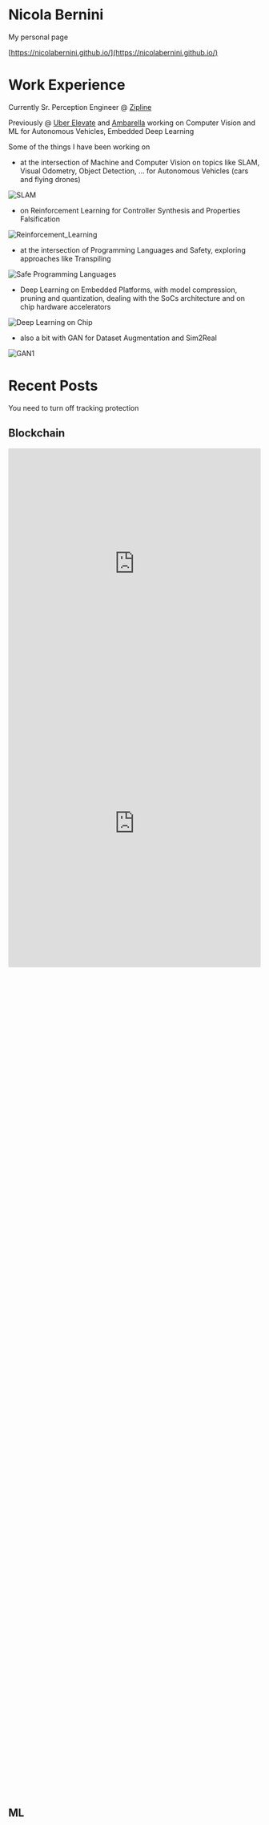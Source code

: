 
# Nicola Bernini 

My personal page 

[https://nicolabernini.github.io/](https://nicolabernini.github.io/) 



# Work Experience

Currently Sr. Perception Engineer @ [Zipline](https://flyzipline.com/)

Previously @ [Uber Elevate](https://www.uber.com/it/it/elevate/) and [Ambarella](https://www.ambarella.com/) working on Computer Vision and ML for Autonomous Vehicles, Embedded Deep Learning

Some of the things I have been working on

- at the intersection of Machine and Computer Vision on topics like SLAM, Visual Odometry, Object Detection, ... for Autonomous Vehicles (cars and flying drones)

![SLAM](images/slam1.png)

- on Reinforcement Learning for Controller Synthesis and Properties Falsification 

![Reinforcement_Learning](images/reinforcement_learning1.png)

- at the intersection of Programming Languages and Safety, exploring approaches like Transpiling

![Safe Programming Languages](images/safe_pl1.png)

- Deep Learning on Embedded Platforms, with model compression, pruning and quantization, dealing with the SoCs architecture and on chip hardware accelerators 

![Deep Learning on Chip](images/dl_on_chip1.png)

- also a bit with GAN for Dataset Augmentation and Sim2Real

![GAN1](images/gan1.png)



# Recent Posts 

You need to turn off tracking protection

## Blockchain

<iframe src="https://www.linkedin.com/embed/feed/update/urn:li:share:6807223556536066048" height="460" width="504" frameborder="0" allowfullscreen="" title="Embedded post"></iframe>

<iframe src="https://www.linkedin.com/embed/feed/update/urn:li:share:6806579221427703808" height="575" width="504" frameborder="0" allowfullscreen="" title="Embedded post"></iframe>

<iframe src="https://www.linkedin.com/embed/feed/update/urn:li:share:6804787409604116480" height="542" width="504" frameborder="0" allowfullscreen="" title="Embedded post"></iframe>

<iframe src="https://www.linkedin.com/embed/feed/update/urn:li:share:6804388433725816832" height="523" width="504" frameborder="0" allowfullscreen="" title="Embedded post"></iframe>

<iframe src="https://www.linkedin.com/embed/feed/update/urn:li:share:6794969223228612608" height="580" width="504" frameborder="0" allowfullscreen="" title="Embedded post"></iframe>





## ML

<iframe src="https://www.linkedin.com/embed/feed/update/urn:li:share:6807310016777871360" height="517" width="504" frameborder="0" allowfullscreen="" title="Embedded post"></iframe>

<iframe src="https://www.linkedin.com/embed/feed/update/urn:li:share:6807275878800740352" height="494" width="504" frameborder="0" allowfullscreen="" title="Embedded post"></iframe>

<iframe src="https://www.linkedin.com/embed/feed/update/urn:li:share:6797205254900338689" height="542" width="504" frameborder="0" allowfullscreen="" title="Embedded post"></iframe>

<iframe src="https://www.linkedin.com/embed/feed/update/urn:li:share:6794207754056675328" allowfullscreen="" title="Embedded post" width="504" height="655" frameborder="0"></iframe>

<iframe src="https://www.linkedin.com/embed/feed/update/urn:li:share:6776803087932780544" allowfullscreen="" title="Embedded post" width="504" height="535" frameborder="0"></iframe>



## Coding 

<iframe src="https://www.linkedin.com/embed/feed/update/urn:li:share:6802572632483995648" height="485" width="504" frameborder="0" allowfullscreen="" title="Embedded post"></iframe>

<iframe src="https://www.linkedin.com/embed/feed/update/urn:li:share:6796758868509638656" height="556" width="504" frameborder="0" allowfullscreen="" title="Embedded post"></iframe>





# Wandb 

Moving my ML Blog on Weights and Biases in my [Wandb Profile](https://wandb.ai/nicolabernini) here

[![img1](images/wandb_profile.png)](https://wandb.ai/nicolabernini)

- [ICLR2021 Papers](https://wandb.ai/nicolabernini/ICLR2021_Papers)

  - [Negative Data Augmentation](https://wandb.ai/nicolabernini/ICLR2021_Papers/reports/Negative-Data-Augmentation--Vmlldzo1ODY3MTk)





# GitHub

Some of my GitHub Repos

## ML

- [ICML 2021 - Papers Categorization, Preview and Summary](https://nicolabernini.github.io/PapersSummaries-ICML2021/)

- [Negative Data Augmentation (ICLR 2021) - Summary](https://nicolabernini.github.io/PaperAnalysis_ICLR2021_NegativeDataAugmentation/)

- [Awesome ML Papers Summaries](https://github.com/NicolaBernini/AwesomeMLPapersSummaries)

- [ML Papers Analysis](https://github.com/NicolaBernini/PapersAnalysis)

  - A bunch of papers I have read and analyzed 

  
## Blockchain 

### TX Analysis 

- [Creation of an Opyn Option](https://github.com/NicolaBernini/BlockchainAnalysis/issues/12)

- [Staking in Yaxis Metavault](https://github.com/NicolaBernini/BlockchainAnalysis/issues/13)


### Contributions to DeFi 

- [Yaxis Metavault - Gas Efficiency](https://www.linkedin.com/feed/update/urn:li:activity:6804787409935458304/)



## Coding

### Programming Challenges 

- [My Solutions to Coding Challenges](https://github.com/NicolaBernini/CodingChallengesSolutions)

- [Another set of solutions to Programming Challenges](https://github.com/NicolaBernini/ProgrammingChallengesSolutions)



### Scala 

- [Bubble Sort](https://gist.github.com/NicolaBernini/332d00aa8be6052809ef4bf9548b7016)



# Social 

- [LinkedIn](https://www.linkedin.com/in/nicolabernini/)

- [Twitter](https://twitter.com/NicolaBernini)

- [Reddit](https://www.reddit.com/user/NicolaBernini)

- [Medium](https://medium.com/@nicolabernini_63880)

- [Blog](https://nicolabernini.github.io/Blog/)

- [My Medium Blog About Deep Learning](https://medium.com/discussing-deep-learning)

- Writer for [Towards Data Science](https://towardsdatascience.com/), some of my articles 

  - [Why VAE are likelihood-based generative models](https://towardsdatascience.com/why-vae-are-likelihood-based-generative-models-2670dd81a40)

  - [[Paper Analysis] - Gauge Equivariant Convolutional Networks and the Icosahedral CNN](https://towardsdatascience.com/paper-readthrough-gauge-equivariant-convolutional-networks-and-the-icosahedral-cnn-13e9d3d95b85)



# Education 

- PhD in ML and Computer Vision

  - Under the supervision of Professor [Alberto Broggi](https://scholar.google.it/citations?user=QeWNDkgAAAAJ&hl=it&oi=ao) and Professor [Massimo Bertozzi](https://scholar.google.it/citations?user=iF9jpEIAAAAJ&hl=it&oi=ao), I have worked on SLAM and Autonomous Cars at [VisLab](https://vislab.it/) - [Ambarella](https://www.ambarella.com/)

- Second degree in Physics

  - Under the supervision of Professor [Cristiano Viappiani](https://scholar.google.it/citations?user=vdLhkkQAAAAJ&hl=it&oi=ao), I have worked on Molecular Dynamics Simulations for Cytoglobin, regarding this paper [CO Rebinding Kinetics and Molecular Dynamics Simulations Highlight Dynamic Regulation of Internal Cavities in Human Cytoglobin](https://journals.plos.org/plosone/article?id=10.1371/journal.pone.0049770)



# Scientific Activity

## Recent Pubblications 

- Published at HSCC 2021: [A Few Lessons Learned in Reinforcement Learning for Quadcopter Attitude Control](https://hscc.acm.org/2021/accepted-papers/)

  - [Code available on GitHub](https://github.com/NicolaBernini/rl-controller-verification)

- Submission to ICML 2021 (currently under review)



## Past Pubblications 

- [Scholar Profile](https://scholar.google.it/citations?user=Me3lfl8AAAAJ&hl=it&oi=ao)



## Reviewer

- [Publons](https://publons.com/researcher/3785078/nicola-bernini/)

- Reviewer for [IEEE Transactions on Intelligent Transportation Systems](https://ieeexplore.ieee.org/xpl/RecentIssue.jsp?punumber=6979)




# Interests 

- Machine Learning

- Computer Vision 

- Embedded Deep Learning, SoC and HW Acceleration

- Blockchain, Smart Contracts 



# Getting in Touch 

The best way to contact me: DM on [LinkedIn](https://www.linkedin.com/in/nicolabernini/) or [Twitter](https://twitter.com/NicolaBernini) 





